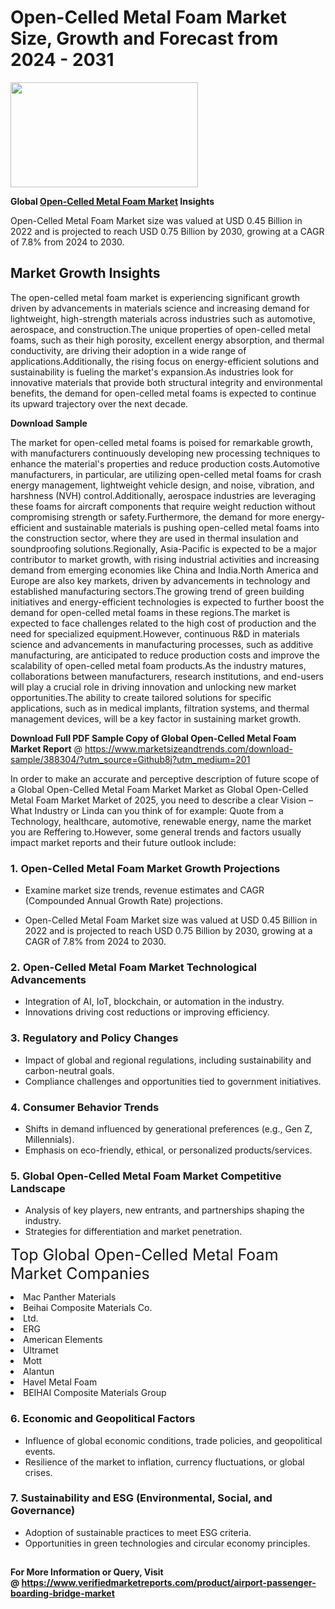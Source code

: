 <H1>Open-Celled Metal Foam Market Size, Growth and Forecast from 2024 - 2031</H1><img class="aligncenter size-medium wp-image-584254" src="https://thirdeyenews.in/wp-content/uploads/2024/09/Global-Market-Research-300x168.jpeg" alt="" width="300" height="168" /><p><strong>Global&nbsp;<a href="https://www.marketsizeandtrends.com/download-sample/388304/?utm_source=Github8j?utm_medium=201">Open-Celled Metal Foam Market</a> Insights</strong></p><p>Open-Celled Metal Foam Market size was valued at USD 0.45 Billion in 2022 and is projected to reach USD 0.75 Billion by 2030, growing at a CAGR of 7.8% from 2024 to 2030.</p><p><h2>Market Growth Insights</h2> <p>The open-celled metal foam market is experiencing significant growth driven by advancements in materials science and increasing demand for lightweight, high-strength materials across industries such as automotive, aerospace, and construction.The unique properties of open-celled metal foams, such as their high porosity, excellent energy absorption, and thermal conductivity, are driving their adoption in a wide range of applications.Additionally, the rising focus on energy-efficient solutions and sustainability is fueling the market's expansion.As industries look for innovative materials that provide both structural integrity and environmental benefits, the demand for open-celled metal foams is expected to continue its upward trajectory over the next decade.</p> <p><strong>Download Sample</strong></p> <p>The market for open-celled metal foams is poised for remarkable growth, with manufacturers continuously developing new processing techniques to enhance the material's properties and reduce production costs.Automotive manufacturers, in particular, are utilizing open-celled metal foams for crash energy management, lightweight vehicle design, and noise, vibration, and harshness (NVH) control.Additionally, aerospace industries are leveraging these foams for aircraft components that require weight reduction without compromising strength or safety.Furthermore, the demand for more energy-efficient and sustainable materials is pushing open-celled metal foams into the construction sector, where they are used in thermal insulation and soundproofing solutions.Regionally, Asia-Pacific is expected to be a major contributor to market growth, with rising industrial activities and increasing demand from emerging economies like China and India.North America and Europe are also key markets, driven by advancements in technology and established manufacturing sectors.The growing trend of green building initiatives and energy-efficient technologies is expected to further boost the demand for open-celled metal foams in these regions.The market is expected to face challenges related to the high cost of production and the need for specialized equipment.However, continuous R&D in materials science and advancements in manufacturing processes, such as additive manufacturing, are anticipated to reduce production costs and improve the scalability of open-celled metal foam products.As the industry matures, collaborations between manufacturers, research institutions, and end-users will play a crucial role in driving innovation and unlocking new market opportunities.The ability to create tailored solutions for specific applications, such as in medical implants, filtration systems, and thermal management devices, will be a key factor in sustaining market growth.<p><span class=""><strong>Download Full PDF Sample Copy of Global Open-Celled Metal Foam Market Report</strong> @ <a href="https://www.marketsizeandtrends.com/download-sample/388304/?utm_source=Github8j?utm_medium=201" target="_blank">https://www.marketsizeandtrends.com/download-sample/388304/?utm_source=Github8j?utm_medium=201</a></span></p><p>In order to make an accurate and perceptive description of future scope of a Global&nbsp;Open-Celled Metal Foam Market Market as Global&nbsp;Open-Celled Metal Foam Market Market of 2025, you need to describe a clear Vision &ndash; What Industry or Linda can you think of for example: Quote from a Technology, healthcare, automotive, renewable energy, name the market you are Reffering to.However, some general trends and factors usually impact market reports and their future outlook include:</p><h3>1.&nbsp;<strong>Open-Celled Metal Foam Market Growth Projections</strong></h3><ul><li>Examine market size trends, revenue estimates and CAGR (Compounded Annual Growth Rate) projections.</li><li><p>Open-Celled Metal Foam Market size was valued at USD 0.45 Billion in 2022 and is projected to reach USD 0.75 Billion by 2030, growing at a CAGR of 7.8% from 2024 to 2030.</p></li></ul><h3>2.&nbsp;<strong>Open-Celled Metal Foam Market Technological Advancements</strong></h3><ul><li>Integration of AI, IoT, blockchain, or automation in the industry.</li><li>Innovations driving cost reductions or improving efficiency.</li></ul><h3>3.&nbsp;<strong>Regulatory and Policy Changes</strong></h3><ul><li>Impact of global and regional regulations, including sustainability and carbon-neutral goals.</li><li>Compliance challenges and opportunities tied to government initiatives.</li></ul><h3>4.&nbsp;<strong>Consumer Behavior Trends</strong></h3><ul><li>Shifts in demand influenced by generational preferences (e.g., Gen Z, Millennials).</li><li>Emphasis on eco-friendly, ethical, or personalized products/services.</li></ul><h3>5.&nbsp;<strong>Global Open-Celled Metal Foam Market Competitive Landscape</strong></h3><ul><li>Analysis of key players, new entrants, and partnerships shaping the industry.</li><li>Strategies for differentiation and market penetration.</li></ul><p data-pm-slice="1 1 []"><span style="color: inherit; font-family: inherit; font-size: 25px;">Top Global Open-Celled Metal Foam Market Companies</span></p><div class="" data-test-id=""><p><li>Mac Panther Materials</li><li> Beihai Composite Materials Co.</li><li> Ltd.</li><li> ERG</li><li> American Elements</li><li> Ultramet</li><li> Mott</li><li> Alantun</li><li> Havel Metal Foam</li><li> BEIHAI Composite Materials Group</li></p></div><h3>6.&nbsp;<strong>Economic and Geopolitical Factors</strong></h3><ul><li>Influence of global economic conditions, trade policies, and geopolitical events.</li><li>Resilience of the market to inflation, currency fluctuations, or global crises.</li></ul><h3>7.&nbsp;<strong>Sustainability and ESG (Environmental, Social, and Governance)</strong></h3><ul><li>Adoption of sustainable practices to meet ESG criteria.</li><li>Opportunities in green technologies and circular economy principles.</li></ul><h2><strong style="font-size: 14px;">For More Information or Query, Visit @&nbsp;</strong><a style="background-color: #ffffff; font-size: 14px;" href="https://www.marketsizeandtrends.com/report/open-celled-metal-foam-market/" target="_blank">https://www.verifiedmarketreports.com/product/airport-passenger-boarding-bridge-market</a></h2>